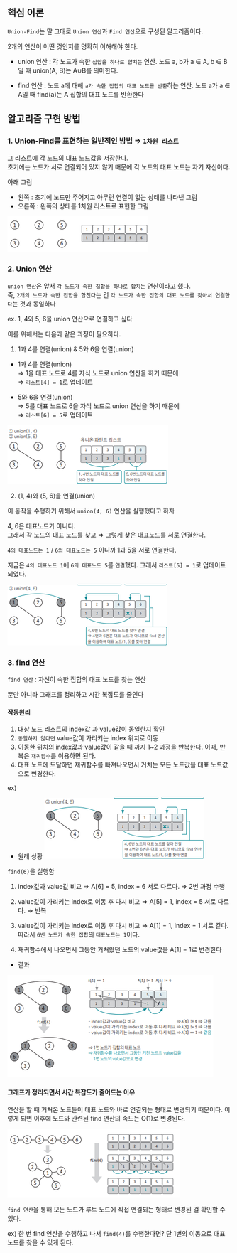 ## 핵심 이론

`Union-Find`는 말 그대로 `Union 연산`과 `Find 연산`으로 구성된 알고리즘이다.  

2개의 연산이 어떤 것인지를 명확히 이해해야 한다.

- union 연산 : 각 노드가 속한 `집합을 하나로 합치는` 연산. 노드 a, b가 a ∈ A, b ∈ B일 때 union(A, B)는 A∪B를 의미한다.

- find 연산 : 노드 a에 대해 `a가 속한 집합의 대표 노드를 반환`하는 연산. 노드 a가 a ∈ A일 때 find(a)는 A 집합의 대표 노드를 반환한다

## 알고리즘 구현 방법

### 1. Union-Find를 표현하는 일반적인 방법 ⇒ `1차원 리스트`

그 리스트에 각 노드의 대표 노드값을 저장한다.  
초기에는 노드가 서로 연결되어 있지 않기 때문에 각 노드의 대표 노드는 자기 자신이다. 

아래 그림
- 왼쪽 : 초기에 노드만 주어지고 아무런 연결이 없는 상태를 나타낸 그림
- 오른쪽 : 왼쪽의 상태를 1차원 리스트로 표현한 그림 

![image](../../image/day15/유니온파인드핵심이론_001.png)


### 2. Union 연산 

`union 연산`은 앞서 `각 노드가 속한 집합을 하나로 합치는` 연산이라고 했다.  
즉, `2개의 노드가 속한 집합을 합친다`는 건 `각 노드가 속한 집합의 대표 노드를 찾아서 연결한다`는 것과 동일하다 

ex. 1, 4와 5, 6을 union 연산으로 연결하고 싶다

이를 위해서는 다음과 같은 과정이 필요하다.

1. 1과 4를 연결(union) & 5와 6을 연결(union)

- 1과 4를 연결(union)  
⇒ 1을 대표 노드로 4를 자식 노드로 union 연산을 하기 때문에  
⇒ `리스트[4] = 1`로 업데이트

- 5와 6을 연결(union)  
⇒ 5를 대표 노드로 6을 자식 노드로 union 연산을 하기 때문에  
⇒ `리스트[6] = 5`로 업데이트

![image](../../image/day15/유니온파인드핵심이론_002.png)

2. (1, 4)와 (5, 6)을 연결(union)

이 동작을 수행하기 위해서 `union(4, 6)` 연산을 실행했다고 하자 

4, 6은 대표노드가 아니다.  
그래서 각 노드의 대표 노드를 찾고 ⇒ 그렇게 찾은 대표노드를 서로 연결한다.

`4의 대표노드는 1` / `6의 대표노드는 5` 이니까 1과 5을 서로 연결한다. 

지금은 `4의 대표노드 1`에 `6의 대표노드 5`를 `연결`했다. 그래서 `리스트[5] = 1`로 업데이트되었다.

![image](../../image/day15/유니온파인드핵심이론_003.png)

### 3. find 연산 

`find 연산` : 자신이 속한 집합의 대표 노드를 찾는 연산

뿐만 아니라 그래프를 정리하고 시간 복잡도를 줄인다

#### 작동원리 

1. 대상 노드 리스트의 index값 과 value값이 동일한지 확인   
2. `동일하지 않다면` value값이 가리키는 index 위치로 이동  
3. 이동한 위치의 index값과 value값이 같을 때 까지 1~2 과정을 반복한다. 이때, 반복은 `재귀함수`를 이용하면 된다.  
4. 대표 노드에 도달하면 재귀함수를 빠져나오면서 거치는 모든 노드값을 대표 노드값으로 변경한다.

ex) 

- 원래 상황 
![image](../../image/day15/유니온파인드핵심이론_003.png)

`find(6)`을 실행함 

1) index값과 value값 비교 ⇒ A[6] = 5, index = 6 서로 다르다. ⇒ 2번 과정 수행 
2) value값이 가리키는 index로 이동 후 다시 비교 ⇒ A[5] = 1, index = 5 서로 다르다. ⇒ 반복
3) value값이 가리키는 index로 이동 후 다시 비교 ⇒ A[1] = 1, index = 1 서로 같다. 따라서 `6번 노드가 속한 집합`의 `대표노드는 1`이다. 

4) 재귀함수에서 나오면서 그동안 거쳐왔던 노드의 value값을 A[1] = 1로 변경한다

- 결과 

![image](../../image/day15/유니온파인드핵심이론_004.png)

#### 그래프가 정리되면서 시간 복잡도가 줄어드는 이유

연산을 할 때 거쳐온 노드들이 대표 노드와 바로 연결되는 형태로 변경되기 때문이다. 이렇게 되면 이후에 노드와 관련된 find 연산의 속도는 O(1)로 변경된다.

![image](../../image/day15/유니온파인드핵심이론_005.png)

`find 연산`을 통해 모든 노드가 루트 노드에 직접 연결되는 형태로 변경된 걸 확인할 수 있다. 

ex) 한 번 find 연산을 수행하고 나서 `find(4)`를 수행한다면? 단 1번의 이동으로 대표 노드를 찾을 수 있게 된다.

